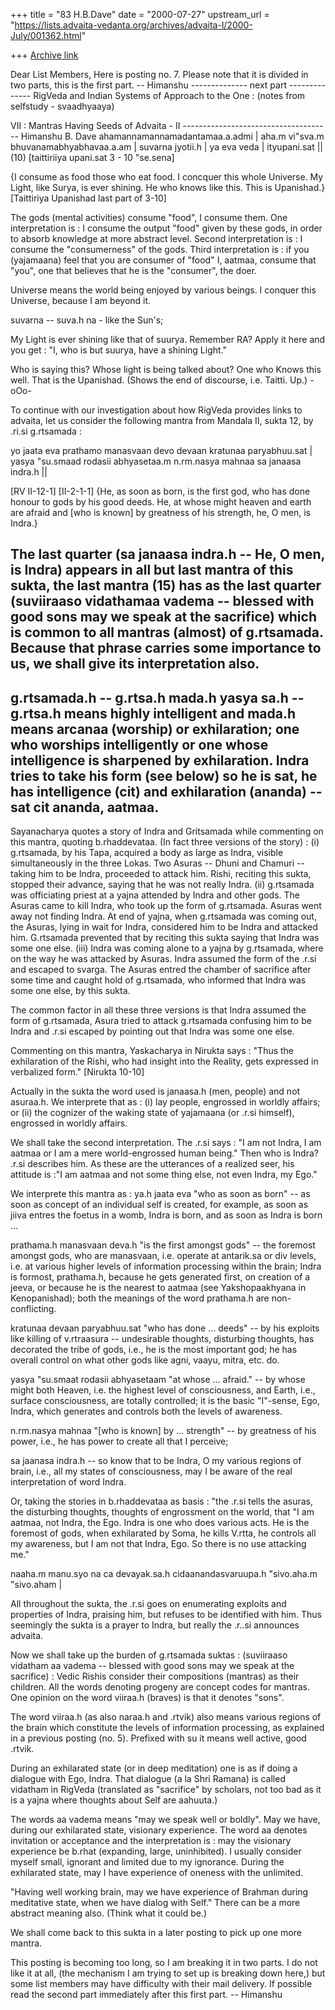 +++
title = "83 H.B.Dave"
date = "2000-07-27"
upstream_url = "https://lists.advaita-vedanta.org/archives/advaita-l/2000-July/001362.html"

+++
[Archive link](https://lists.advaita-vedanta.org/archives/advaita-l/2000-July/001362.html)

Dear List Members,
Here is posting no. 7.
Please note that it is divided in two parts, this is the first part.
-- Himanshu
-------------- next part --------------
RigVeda and Indian Systems of Approach to the One :
(notes from selfstudy - svaadhyaaya)

VII : Mantras Having Seeds of Advaita - II
------------------------------------- Himanshu B. Dave
ahamannamannamadantamaa.a.admi |
aha.m vi"sva.m bhuvanamabhyabhavaa.a.am |
suvarna jyotii.h | ya eva veda | ityupani.sat || (10)
[taittiriiya upani.sat 3 - 10 "se.sena]

{I consume as food those who eat food. I concquer this whole Universe. My
Light, like Surya, is ever shining. He who knows like this. This is
Upanishad.}
[Taittiriya Upanishad last part of 3-10]

The gods (mental activities) consume "food", I consume them.
One interpretation is : I consume the output "food" given by these gods,
in order to absorb knowledge at more abstract level.
Second interpretation is : I consume the "consumerness" of the gods.
Third interpretation is  : if you (yajamaana) feel that you are consumer of
"food" I, aatmaa, consume that "you", one that believes that he is the
"consumer", the doer.

Universe means the world being enjoyed by various beings. I conquer this
Universe, because I am beyond it.

suvarna -- suva.h na - like the Sun's;

My Light is ever shining like that of suurya. Remember RA? Apply it here and
you get : "I, who is but suurya, have a shining Light."

Who is saying this? Whose light is being talked about? One who Knows this
well. That is the Upanishad. (Shows the end of discourse, i.e. Taitti. Up.)
                             -oOo-

To continue with our investigation about how RigVeda provides links to
advaita,
let us consider the following mantra from Mandala II, sukta 12, by .ri.si
g.rtsamada :

yo jaata eva prathamo manasvaan devo devaan kratunaa paryabhuu.sat |
yasya "su.smaad rodasii abhyasetaa.m n.rm.nasya mahnaa sa janaasa indra.h ||

[RV II-12-1] [II-2-1-1]
{He, as soon as born, is the first god, who has done honour to gods by his
good deeds. He, at whose might heaven and earth are afraid and [who is known]
by greatness of his strength, he, O men, is Indra.}

The last quarter (sa janaasa indra.h -- He, O men, is Indra) appears in all
but last mantra of this sukta, the last mantra (15) has as the last quarter
(suviiraaso vidathamaa vadema -- blessed with good sons may we speak at the
sacrifice) which is common to all mantras (almost) of g.rtsamada. Because
that phrase carries some importance to us, we shall give its interpretation
also.
-------------------------
g.rtsamada.h -- g.rtsa.h mada.h yasya sa.h -- g.rtsa.h means highly
intelligent and  mada.h means arcanaa (worship) or exhilaration; one who
worships intelligently or one whose intelligence is sharpened by exhilaration.
Indra tries to take his form (see below) so he is sat, he has intelligence
(cit) and exhilaration (ananda) -- sat cit ananda, aatmaa.
-------------------------

Sayanacharya quotes a story of Indra and Gritsamada while commenting on this
mantra, quoting b.rhaddevataa. (In fact three versions of the story) :
(i)   g.rtsamada, by his Tapa, acquired a body as large as Indra, visible
      simultaneously in the three Lokas. Two Asuras -- Dhuni and Chamuri --
      taking him to be Indra, proceeded to attack him. Rishi, reciting this
      sukta, stopped their advance, saying that he was not really Indra.
(ii)  g.rtsamada was officiating priest at a yajna attended by Indra and
      other gods. The Asuras came to kill Indra, who took up the form of
      g.rtsamada. Asuras went away not finding Indra. At end of yajna, when
      g.rtsamada was coming out, the Asuras, lying in wait for Indra,
      considered him to be Indra and attacked him. G.rtsamada prevented that
      by reciting this sukta saying that Indra was some one else.
(iii) Indra was coming alone to a yajna by g.rtsamada, where on the way he
      was attacked by Asuras. Indra assumed the form of the .r.si and
      escaped to svarga. The Asuras entred the chamber of sacrifice after
      some time and caught hold of g.rtsamada, who informed that Indra was
      some one else, by this sukta.

The common factor in all these three versions is that Indra assumed the form
of g.rtsamada, Asura tried to attack g.rtsamada confusing him to be Indra
and .r.si escaped by pointing out that Indra was some one else.

Commenting on this mantra, Yaskacharya in Nirukta says : "Thus the
exhilaration of the Rishi, who had insight into the Reality, gets expressed
in verbalized form." [Nirukta 10-10]

Actually in the sukta the word used is janaasa.h (men, people) and not
asuraa.h. We interprete that as :
(i)    lay people, engrossed in worldly affairs; or
(ii)   the cognizer of the waking state of yajamaana (or .r.si himself),
       engrossed in worldly affairs.

We shall take the second interpretation. The .r.si says : "I am not Indra, I
am aatmaa or I am a mere world-engrossed human being." Then who is Indra?
.r.si describes him. As these are the utterances of a realized seer, his
attitude is :"I am aatmaa and not some thing else, not even Indra, my Ego."

We interprete this mantra as :
ya.h jaata eva
"who as soon as born" -- as soon as concept of an individual self is created,
       for example, as soon as jiiva entres the foetus in a womb, Indra is
       born, and as soon as Indra is born ...

prathama.h manasvaan deva.h
"is the first amongst gods" -- the foremost amongst gods, who are manasvaan,
       i.e. operate at antarik.sa or div levels, i.e. at various higher
       levels of information processing within the brain; Indra is formost,
       prathama.h, because he gets generated first, on creation of a jeeva,
       or because he is the nearest to aatmaa (see Yakshopaakhyana in
       Kenopanishad); both the meanings of the word prathama.h are
       non-conflicting.

kratunaa devaan paryabhuu.sat
"who has done ... deeds" -- by his exploits like killing of v.rtraasura --
       undesirable thoughts, disturbing thoughts, has decorated the tribe of
       gods, i.e., he is the most important god; he has overall control on
       what other gods like agni, vaayu, mitra, etc. do.

yasya "su.smaat rodasii abhyasetaam
"at whose ... afraid." -- by whose might both Heaven, i.e. the highest level
       of consciousness, and Earth, i.e., surface consciousness, are totally
       controlled; it is the basic "I"-sense, Ego, Indra, which generates
       and controls both the levels of awareness.

n.rm.nasya mahnaa
"[who is known] by ... strength" -- by greatness of his power, i.e., he has
power to create all that I perceive;

sa jaanasa indra.h -- so know that to be Indra, O my various regions of
brain, i.e., all my states of consciousness, may I be aware of the real
interpretation of word Indra.

Or, taking the stories in b.rhaddevataa as basis :
"the .r.si tells the asuras, the disturbing thoughts, thoughts of engrossment
on the world, that "I am aatmaa, not Indra, the Ego. Indra is one who does
various acts. He is the foremost of gods, when exhilarated by Soma, he kills
V.rtta, he controls all my awareness, but I am not that Indra, Ego. So there
is no use attacking me."

naaha.m manu.syo na ca devayak.sa.h cidaanandasvaruupa.h "sivo.aha.m
"sivo.aham |

All throughout the sukta, the .r.si goes on enumerating exploits and
properties of Indra, praising him, but refuses to be identified with him.
Thus seemingly the sukta is a prayer to Indra, but really the .r..si
announces advaita.

Now we shall take up the burden of g.rtsamada suktas :
(suviiraaso vidatham aa vadema -- blessed with good sons may we speak at the
sacrifice) : Vedic Rishis consider their compositions (mantras) as their
children. All the words denoting progeny are concept codes for mantras. One
opinion on the word viiraa.h (braves) is that it denotes "sons".

The word viiraa.h (as also naraa.h and .rtvik) also means various regions of
the brain which constitute the levels of information processing, as
explained in a previous posting (no. 5). Prefixed with su it means well
active, good .rtvik.

During an exhilarated state (or in deep meditation) one is as if doing a
dialogue with Ego, Indra. That dialogue (a la Shri Ramana) is called
vidatham in RigVeda (translated as "sacrifice" by scholars, not too bad as
it is a yajna where thoughts about Self are aahuuta.)

The words aa vadema means "may we speak well or boldly". May we have, during
our exhilarated state, visionary experience. The word aa denotes invitation
or acceptance and the interpretation is : may the visionary experience be
b.rhat (expanding, large, uninhibited). I usually consider myself small,
ignorant and limited due to my ignorance. During the exhilarated state, may
I have experience of oneness with the unlimited.

"Having well working brain, may we have experience of Brahman during
meditative state, when we have dialog with Self." There can be a more
abstract meaning also. (Think what it could be.)

We shall come back to this sukta in a later posting to pick up one more mantra.

This posting is becoming too long, so I am breaking it in two parts. I do
not like it at all, (the mechanism I am trying to set up is breaking down
here,) but some list members may have difficulty with their mail delivery.
If possible read the second part immediately after this first part.
-- Himanshu
